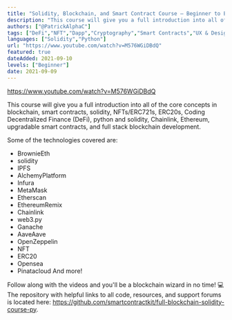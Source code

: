 ```yaml
---
title: "Solidity, Blockchain, and Smart Contract Course – Beginner to Expert Python Tutorial"
description: "This course will give you a full introduction into all of the core concepts in blockchain, smart contracts, solidity, NFTs/ERC721s, upgrades, and more."
authors: ["@PatrickAlphaC"]
tags: ["DeFi","NFT","Dapp","Cryptography","Smart Contracts","UX & Design","Storage"]
languages: ["Solidity","Python"]
url: "https://www.youtube.com/watch?v=M576WGiDBdQ"
featured: true
dateAdded: 2021-09-10
levels: ["Beginner"]
date: 2021-09-09
---
```


https://www.youtube.com/watch?v=M576WGiDBdQ

This course will give you a full introduction into all of the core concepts in blockchain, smart contracts, solidity, NFTs/ERC721s, ERC20s, Coding Decentralized Finance (DeFi), python and solidity, Chainlink, Ethereum, upgradable smart contracts, and full stack blockchain development.   

Some of the technologies covered are:
- BrownieEth
- solidity
- IPFS
- AlchemyPlatform
- Infura
- MetaMask
- Etherscan
- EthereumRemix
- Chainlink
- web3.py
- Ganache
- AaveAave
- OpenZeppelin
- NFT 
- ERC20 
- Opensea
- Pinatacloud
 And more!

Follow along with the videos and you'll be a blockchain wizard in no time!  💻 The repository with helpful links to all code, resources, and support forums is located here: https://github.com/smartcontractkit/full-blockchain-solidity-course-py.